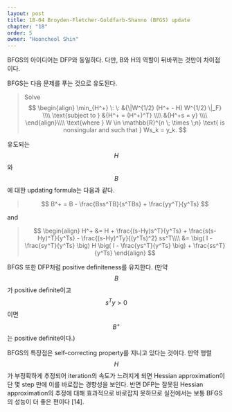 ```yaml
---
layout: post
title: 18-04 Broyden-Fletcher-Goldfarb-Shanno (BFGS) update
chapter: "18"
order: 5
owner: "Hooncheol Shin"
---
```


BFGS의 아이디어는 DFP와 동일하다. 다만, B와 H의 역할이 뒤바뀌는 것만이 차이점이다.

BFGS는 다음 문제를 푸는 것으로 유도된다.

>Solve
>$$
>\begin{align}
>    \min_{H^+} \: \: &{\|W^{1/2} (H^+ - H) W^{1/2} \|_F} \\\\
>    \text{subject to } &{H^+ = (H^+)^T} \\\\
>    &{H^+s = y}  \\\\
>\end{align}\\\\
>\text{where } W \in \mathbb{R}^{n \; \times \;n} \text{ is nonsingular and such that } Ws_k = y_k.
>$$

유도되는 $$H$$와 $$B$$ 에 대한 updating formula는 다음과 같다.

>$$
> B^+ = B - \frac{Bss^TB}{s^TBs} + \frac{yy^T}{y^Ts}
>$$

and

>$$
>\begin{align}
>H^+ &= H + \frac{(s-Hy)s^T}{y^Ts} + \frac{s(s-Hy)^T}{y^Ts} - \frac{(s-Hy)^Ty}{(y^Ts)^2} ss^T\\\\
> &= \big( I - \frac{sy^T}{y^Ts} \big) H \big( I - \frac{ys^T}{y^Ts} \big) + \frac{ss^T}{y^Ts} 
>\end{align}
>$$

BFGS 또한 DFP처럼 positive definiteness를 유지한다. (만약 $$B$$가 positive definite이고 $$s^Ty > 0$$이면 $$B^+$$는 positive definite이다.)

BFGS의 특장점은 self-correcting property를 지니고 있다는 것이다. 만약 행렬 $$H$$가 부정확하게 추정되어 iteration의 속도가 느려지게 되면 Hessian approximation이 단 몇 step 만에 이를 바로잡는 경향성을 보인다. 반면 DFP는 잘못된 Hessian approximation의 추정에 대해 효과적으로 바로잡지 못하므로 실전에서는 보통 BFGS의 성능이 더 좋은 편이다 [14].